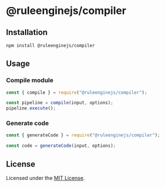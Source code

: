 # @ruleenginejs/compiler

## Installation

```bash
npm install @ruleenginejs/compiler
```

## Usage

### Compile module

```js
const { compile } = require("@ruleenginejs/compiler");

const pipeline = compile(input, options);
pipeline.execute();
```

### Generate code

```js
const { generateCode } = require("@ruleenginejs/compiler");

const code = generateCode(input, options);
```

## License

Licensed under the [MIT License](./LICENSE).
